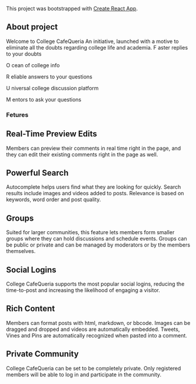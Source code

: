 This project was bootstrapped with [Create React App](https://github.com/facebook/create-react-app).

## About project
Welcome to
College CafeQueria
An initiative, launched with a motive to eliminate all the doubts regarding college life and academia.
F aster replies to your doubts

O cean of college info

R eliable answers to your questions

U niversal college discussion platform

M entors to ask your questions

### Fetures

## Real-Time Preview Edits
Members can preview their comments in real time right in the page, and they can edit their existing comments right in the page as well.


## Powerful Search
Autocomplete helps users find what they are looking for quickly. Search results include images and videos added to posts. Relevance is based on keywords, word order and post quality.


## Groups
Suited for larger communities, this feature lets members form smaller groups where they can hold discussions and schedule events. Groups can be public or private and can be managed by moderators or by the members themselves.


## Social Logins
College CafeQueria supports the most popular social logins, reducing the time-to-post and increasing the likelihood of engaging a visitor.


## Rich Content
Members can format posts with html, markdown, or bbcode. Images can be dragged and dropped and videos are automatically embedded. Tweets, Vines and Pins are automatically recognized when pasted into a comment.


## Private Community
College CafeQueria can be set to be completely private. Only registered members will be able to log in and participate in the community.
